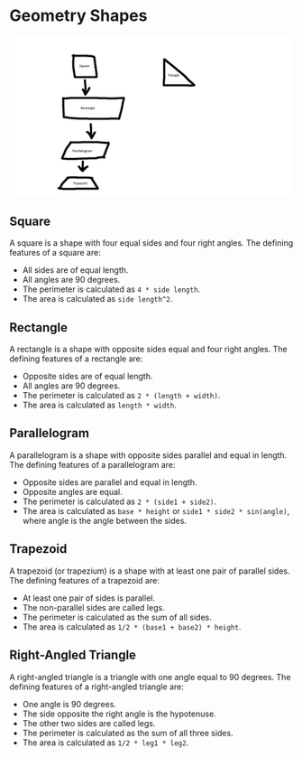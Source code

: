 # Geometry Shapes

![Drawing](DrawingOfShapes.png)

## Square
A square is a shape with four equal sides and four right angles. The defining features of a square are:
- All sides are of equal length.
- All angles are 90 degrees.
- The perimeter is calculated as `4 * side length`.
- The area is calculated as `side length^2`.

## Rectangle
A rectangle is a shape with opposite sides equal and four right angles. The defining features of a rectangle are:
- Opposite sides are of equal length.
- All angles are 90 degrees.
- The perimeter is calculated as `2 * (length + width)`.
- The area is calculated as `length * width`.

## Parallelogram
A parallelogram is a shape with opposite sides parallel and equal in length. The defining features of a parallelogram are:
- Opposite sides are parallel and equal in length.
- Opposite angles are equal.
- The perimeter is calculated as `2 * (side1 + side2)`.
- The area is calculated as `base * height` or `side1 * side2 * sin(angle)`, where angle is the angle between the sides.

## Trapezoid
A trapezoid (or trapezium) is a shape with at least one pair of parallel sides. The defining features of a trapezoid are:
- At least one pair of sides is parallel.
- The non-parallel sides are called legs.
- The perimeter is calculated as the sum of all sides.
- The area is calculated as `1/2 * (base1 + base2) * height`.

## Right-Angled Triangle
A right-angled triangle is a triangle with one angle equal to 90 degrees. The defining features of a right-angled triangle are:
- One angle is 90 degrees.
- The side opposite the right angle is the hypotenuse.
- The other two sides are called legs.
- The perimeter is calculated as the sum of all three sides.
- The area is calculated as `1/2 * leg1 * leg2`.
